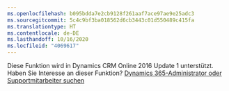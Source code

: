 ```yaml
---
ms.openlocfilehash: b095bdda7e2cb9128f261aaf7ace97ae9e25adc3
ms.sourcegitcommit: 5c4c9bf3ba018562d6cb3443c01d550489c415fa
ms.translationtype: HT
ms.contentlocale: de-DE
ms.lasthandoff: 10/16/2020
ms.locfileid: "4069617"
---
```

Diese Funktion wird in Dynamics CRM Online 2016 Update 1 unterstützt. Haben Sie Interesse an dieser Funktion? [Dynamics 365-Administrator oder Supportmitarbeiter suchen](https://docs.microsoft.com/dynamics365/customerengagement/on-premises/basics/find-administrator-support)
